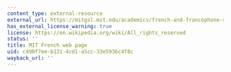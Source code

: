```yaml
---
content_type: external-resource
external_url: https://mitgsl.mit.edu/academics/french-and-francophone-studies
has_external_license_warning: true
license: https://en.wikipedia.org/wiki/All_rights_reserved
status: ''
title: MIT French web page
uid: c490f7ee-b131-4cd1-a5cc-33e5936c4f8c
wayback_url: ''
---
```

